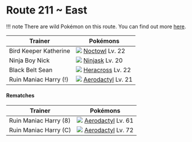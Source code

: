 # Route 211 ~ East

!!! note
    There are wild Pokémon on this route. You can find out more [here](/wild_pokemon/route_211__east/).


Trainer                    | Pokémons
---                        | ---
Bird Keeper Katherine      | ![][164]  [Noctowl] Lv. 22
Ninja Boy Nick             | ![][291]  [Ninjask] Lv. 20
Black Belt Sean            | ![][214]  [Heracross] Lv. 22
Ruin Maniac Harry (!)      | ![][142]  [Aerodactyl] Lv. 21

#### Rematches

Trainer                    | Pokémons
---                        | ---
Ruin Maniac Harry (8)      | ![][142]  [Aerodactyl] Lv. 61
Ruin Maniac Harry (C)      | ![][142]  [Aerodactyl] Lv. 72


[Aerodactyl]: /pokemon_changes/142/
[Noctowl]: /pokemon_changes/164/
[Heracross]: /pokemon_changes/214/
[Ninjask]: /pokemon_changes/291/
[142]: /img/pokemon/142.png
[164]: /img/pokemon/164.png
[214]: /img/pokemon/214.png
[291]: /img/pokemon/291.png
